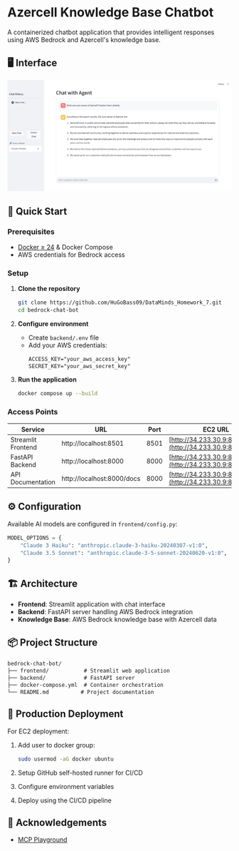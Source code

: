 # Azercell Knowledge Base Chatbot

A containerized chatbot application that provides intelligent responses using AWS Bedrock and Azercell's knowledge base.

## 🖥️ Interface
![Main Interface](frontend/assets/frontend_readme.png)

## 🚀 Quick Start

### Prerequisites

- [Docker ≥ 24](https://docs.docker.com/) & Docker Compose
- AWS credentials for Bedrock access

### Setup

1. **Clone the repository**
   ```bash
   git clone https://github.com/HuGoBass09/DataMinds_Homework_7.git
   cd bedrock-chat-bot
   ```

2. **Configure environment**
   - Create `backend/.env` file
   - Add your AWS credentials:
     ```
     ACCESS_KEY="your_aws_access_key"
     SECRET_KEY="your_aws_secret_key"
     ```

3. **Run the application**
   ```bash
   docker compose up --build
   ```

### Access Points

| Service | URL | Port | EC2 URL |
|---------|-----|------|-------------------|
| Streamlit Frontend | http://localhost:8501 | 8501 | [http://34.233.30.9:8501](http://34.233.30.9:8501) |
| FastAPI Backend | http://localhost:8000 | 8000 | [http://34.233.30.9:8000](http://34.233.30.9:8000) |
| API Documentation | http://localhost:8000/docs | 8000 | [http://34.233.30.9:8000/docs](http://34.233.30.9:8000/docs) |

## ⚙️ Configuration

Available AI models are configured in `frontend/config.py`:

```python
MODEL_OPTIONS = {
    "Claude 3 Haiku": "anthropic.claude-3-haiku-20240307-v1:0",
    "Claude 3.5 Sonnet": "anthropic.claude-3-5-sonnet-20240620-v1:0",
}
```

## 🏗️ Architecture

- **Frontend**: Streamlit application with chat interface
- **Backend**: FastAPI server handling AWS Bedrock integration
- **Knowledge Base**: AWS Bedrock knowledge base with Azercell data

## 📦 Project Structure

```
bedrock-chat-bot/
├── frontend/           # Streamlit web application
├── backend/            # FastAPI server
├── docker-compose.yml  # Container orchestration
└── README.md          # Project documentation
```

## 🚀 Production Deployment

For EC2 deployment:

1. Add user to docker group:
   ```bash
   sudo usermod -aG docker ubuntu
   ```

2. Setup GitHub self-hosted runner for CI/CD
3. Configure environment variables
4. Deploy using the CI/CD pipeline

## 🙏 Acknowledgements

- [MCP Playground](https://github.com/Elkhn/mcp-playground)  
